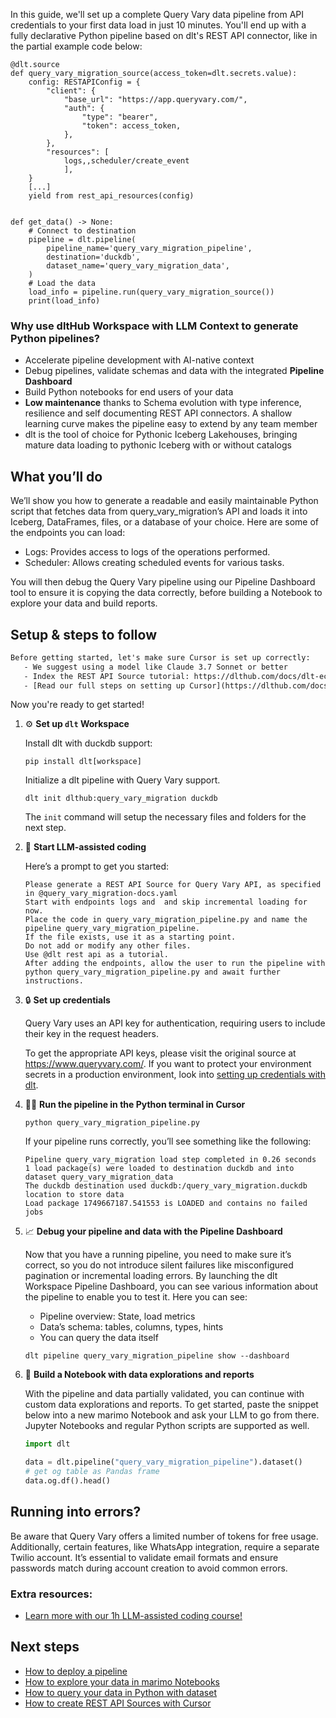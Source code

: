 In this guide, we'll set up a complete Query Vary data pipeline from API credentials to your first data load in just 10 minutes. You'll end up with a fully declarative Python pipeline based on dlt's REST API connector, like in the partial example code below:

```python-outcome
@dlt.source
def query_vary_migration_source(access_token=dlt.secrets.value):
    config: RESTAPIConfig = {
        "client": {
            "base_url": "https://app.queryvary.com/",
            "auth": {
                "type": "bearer",
                "token": access_token,
            },
        },
        "resources": [
            logs,,scheduler/create_event
            ],
    }
    [...]
    yield from rest_api_resources(config)


def get_data() -> None:
    # Connect to destination
    pipeline = dlt.pipeline(
        pipeline_name='query_vary_migration_pipeline',
        destination='duckdb',
        dataset_name='query_vary_migration_data', 
    )
    # Load the data
    load_info = pipeline.run(query_vary_migration_source())
    print(load_info) 
```

### Why use dltHub Workspace with LLM Context to generate Python pipelines?

- Accelerate pipeline development with AI-native context
- Debug pipelines, validate schemas and data with the integrated **Pipeline Dashboard**
- Build Python notebooks for end users of your data
- **Low maintenance** thanks to Schema evolution with type inference, resilience and self documenting REST API connectors. A shallow learning curve makes the pipeline easy to extend by any team member
- dlt is the tool of choice for Pythonic Iceberg Lakehouses, bringing mature data loading to pythonic Iceberg with or without catalogs

## What you’ll do

We’ll show you how to generate a readable and easily maintainable Python script that fetches data from query_vary_migration’s API and loads it into Iceberg, DataFrames, files, or a database of your choice. Here are some of the endpoints you can load:

- Logs: Provides access to logs of the operations performed.
- Scheduler: Allows creating scheduled events for various tasks.

You will then debug the Query Vary pipeline using our Pipeline Dashboard tool to ensure it is copying the data correctly, before building a Notebook to explore your data and build reports.

## Setup & steps to follow

```default
Before getting started, let's make sure Cursor is set up correctly:
   - We suggest using a model like Claude 3.7 Sonnet or better
   - Index the REST API Source tutorial: https://dlthub.com/docs/dlt-ecosystem/verified-sources/rest_api/ and add it to context as **@dlt rest api**
   - [Read our full steps on setting up Cursor](https://dlthub.com/docs/dlt-ecosystem/llm-tooling/cursor-restapi#23-configuring-cursor-with-documentation)
```

Now you're ready to get started!

1. ⚙️ **Set up `dlt` Workspace**
    
    Install dlt with duckdb support:
    ```shell
    pip install dlt[workspace]
    ```

    Initialize a dlt pipeline with Query Vary support.
    ```shell
    dlt init dlthub:query_vary_migration duckdb
    ```

    The `init` command will setup the necessary files and folders for the next step.
    
2. 🤠 **Start LLM-assisted coding**
    
    Here’s a prompt to get you started:
    
    ```prompt
    Please generate a REST API Source for Query Vary API, as specified in @query_vary_migration-docs.yaml 
    Start with endpoints logs and  and skip incremental loading for now. 
    Place the code in query_vary_migration_pipeline.py and name the pipeline query_vary_migration_pipeline. 
    If the file exists, use it as a starting point. 
    Do not add or modify any other files. 
    Use @dlt rest api as a tutorial. 
    After adding the endpoints, allow the user to run the pipeline with python query_vary_migration_pipeline.py and await further instructions.
    ```

    
3. 🔒 **Set up credentials** 
    
    Query Vary uses an API key for authentication, requiring users to include their key in the request headers.
    
    To get the appropriate API keys, please visit the original source at https://www.queryvary.com/.
    If you want to protect your environment secrets in a production environment, look into [setting up credentials with dlt](https://dlthub.com/docs/walkthroughs/add_credentials).
    
4. 🏃‍♀️ **Run the pipeline in the Python terminal in Cursor**
    
    ```shell
    python query_vary_migration_pipeline.py
    ```
    
    If your pipeline runs correctly, you’ll see something like the following:
    
    ```shell
    Pipeline query_vary_migration load step completed in 0.26 seconds
    1 load package(s) were loaded to destination duckdb and into dataset query_vary_migration_data
    The duckdb destination used duckdb:/query_vary_migration.duckdb location to store data
    Load package 1749667187.541553 is LOADED and contains no failed jobs
    ```
    
5. 📈 **Debug your pipeline and data with the Pipeline Dashboard**

    Now that you have a running pipeline, you need to make sure it’s correct, so you do not introduce silent failures like misconfigured pagination or incremental loading errors. By launching the dlt Workspace Pipeline Dashboard, you can see various information about the pipeline to enable you to test it. Here you can see:
    - Pipeline overview: State, load metrics
    - Data’s schema: tables, columns, types, hints
    - You can query the data itself
    
    ```shell
    dlt pipeline query_vary_migration_pipeline show --dashboard
    ```
    
6. 🐍 **Build a Notebook with data explorations and reports**

    With the pipeline and data partially validated, you can continue with custom data explorations and reports. To get started, paste the snippet below into a new marimo Notebook and ask your LLM to go from there. Jupyter Notebooks and regular Python scripts are supported as well.

    
    ```python
    import dlt

   data = dlt.pipeline("query_vary_migration_pipeline").dataset()
   # get og table as Pandas frame
   data.og.df().head()
    ```

## Running into errors?

Be aware that Query Vary offers a limited number of tokens for free usage. Additionally, certain features, like WhatsApp integration, require a separate Twilio account. It’s essential to validate email formats and ensure passwords match during account creation to avoid common errors.

### Extra resources:

- [Learn more with our 1h LLM-assisted coding course!](https://www.youtube.com/watch?v=GGid70rnJuM)

## Next steps

- [How to deploy a pipeline](https://dlthub.com/docs/walkthroughs/deploy-a-pipeline)
- [How to explore your data in marimo Notebooks](https://dlthub.com/docs/general-usage/dataset-access/marimo)
- [How to query your data in Python with dataset](https://dlthub.com/docs/general-usage/dataset-access/dataset)
- [How to create REST API Sources with Cursor](https://dlthub.com/docs/dlt-ecosystem/llm-tooling/cursor-restapi)
